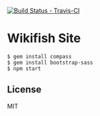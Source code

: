 [![Build Status - Travis-CI](https://travis-ci.org/matheussampaio/wikifish-site.svg?branch=master)](https://travis-ci.org/matheussampaio/wikifish-site)

# Wikifish Site

```
$ gem install compass
$ gem install bootstrap-sass
$ npm start
```

## License
MIT
